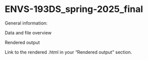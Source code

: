 # ENVS-193DS_spring-2025_final

General information:

Data and file overview

Rendered output

Link to the rendered .html in your “Rendered output” section.

